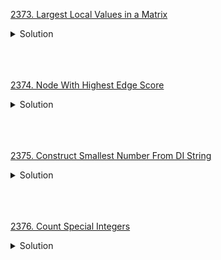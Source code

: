 [2373. Largest Local Values in a Matrix](https://leetcode.com/contest/weekly-contest-306/problems/largest-local-values-in-a-matrix/)

<details><summary>Solution</summary>

![](https://github.com/archishmanghos/code-images/blob/master/Leetcode/2373.png)

</details>

<br>
<br>
<br>

[2374. Node With Highest Edge Score](https://leetcode.com/contest/weekly-contest-306/problems/node-with-highest-edge-score/)

<details><summary>Solution</summary>

![](https://github.com/archishmanghos/code-images/blob/master/Leetcode/2374.png)

</details>

<br>
<br>
<br>

[2375. Construct Smallest Number From DI String](https://leetcode.com/contest/weekly-contest-306/problems/construct-smallest-number-from-di-string/)

<details><summary>Solution</summary>

![](https://github.com/archishmanghos/code-images/blob/master/Leetcode/2375.png)

</details>

<br>
<br>
<br>

[2376. Count Special Integers](https://leetcode.com/contest/weekly-contest-306/problems/count-special-integers/)

<details><summary>Solution</summary>

![](https://github.com/archishmanghos/code-images/blob/master/Leetcode/2376.png)

</details>